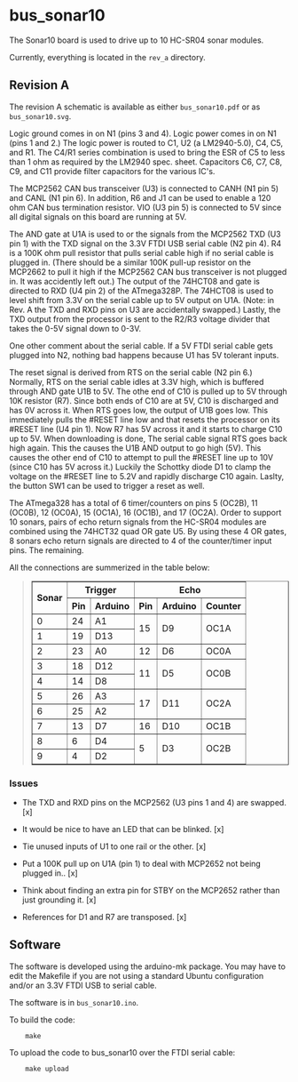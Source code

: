 # bus_sonar10

The Sonar10 board is used to drive up to 10 HC-SR04
sonar modules.

Currently, everything is located in the `rev_a` directory.

## Revision A

The revision A schematic is available as either
`bus_sonar10.pdf` or as `bus_sonar10.svg`.

Logic ground comes in on N1 (pins 3 and 4).  Logic
power comes in on N1 (pins 1 and 2.)  The logic power
is routed to C1, U2 (a LM2940-5.0), C4, C5, and R1.
The C4/R1 series combination is used to bring the
ESR of C5 to less than 1 ohm as required by the
LM2940 spec. sheet.  Capacitors C6, C7, C8, C9, and
C11 provide filter capacitors for the various IC's.

The MCP2562 CAN bus transceiver (U3) is connected to
CANH (N1 pin 5) and CANL (N1 pin 6).  In addition,
R6 and J1 can be used to enable a 120 ohm CAN bus
termination resistor.  VIO (U3 pin 5) is connected
to 5V since all digital signals on this board are
running at 5V.

The AND gate at U1A is used to or the signals from
the MCP2562 TXD (U3 pin 1) with the TXD signal on
the 3.3V FTDI USB serial cable (N2 pin 4).  R4 is
a 100K ohm pull resistor that pulls serial cable
high if no serial cable is plugged in.  (There should
be a similar 100K pull-up resistor on the MCP2662
to pull it high if the MCP2562 CAN bus transceiver
is not plugged in.  It was accidently left out.)
The output of the 74HCT08 and gate is directed to
RXD (U4 pin 2) of the ATmega328P.  The 74HCT08 is
used to level shift from 3.3V on the serial cable
up to 5V output on U1A.  (Note: in Rev. A the TXD
and RXD pins on U3 are accidentally swapped.)  Lastly,
the TXD output from the processor is sent to the R2/R3
voltage divider that takes the 0-5V signal down to 0-3V.

One other comment about the serial cable.  If a 5V FTDI
serial cable gets plugged into N2, nothing bad happens
because U1 has 5V tolerant inputs.

The reset signal is derived from RTS on the serial cable
(N2 pin 6.)  Normally, RTS on the serial cable idles
at 3.3V high, which is buffered through AND gate U1B
to 5V.  The othe end of C10 is pulled up to 5V through
10K resistor (R7).  Since both ends of C10 are at 5V,
C10 is discharged and has 0V across it.  When RTS goes
low, the output of U1B goes low.  This immediately pulls
the #RESET line low and that resets the processor on
its #RESET line (U4 pin 1).  Now R7 has 5V across it
and it starts to charge C10 up to 5V.  When downloading
is done, The serial cable signal RTS goes back high again.
This the causes the U1B AND output to go high (5V).
This causes the other end of C10 to attempt to pull
the #RESET line up to 10V (since C10 has 5V across it.)
Luckily the Schottky diode D1 to clamp the voltage
on the #RESET line to 5.2V and rapidly discharge C10
again.  Laslty, the button SW1 can be used to trigger
a reset as well.

The ATmega328 has a total of 6 timer/counters on pins
5 (OC2B), 11 (OC0B), 12 (OC0A), 15 (OC1A), 16 (OC1B),
and 17 (OC2A).  Order to support 10 sonars, pairs
of echo return signals from the HC-SR04 modules are
combined using the 74HCT32 quad OR gate U5.  By using
these 4 OR gates, 8 sonars echo return signals are
directed to 4 of the counter/timer input pins.  The
remaining. 

All the connections are summerized in the table below:
<BlockQuote>
  <Table Border="1">
    <TR>
      <TH RowSpan="2">Sonar</TH>
      <TH ColSpan="2">Trigger</TH>
      <TH ColSpan="3">Echo</TH>
    </TR><TR>
      <TH>Pin</TH>
      <TH>Arduino</TH>
      <TH>Pin</TH>
      <TH>Arduino</TH>
      <TH>Counter</TH>
    </TR><TR>
      <TD>0</TD>
      <TD>24</TD>
      <TD>A1</TD>
      <TD RowSpan="2">15</TD>
      <TD RowSpan="2">D9</TD>
      <TD RowSpan="2">OC1A</TD>
    </TR><TR>
      <TD>1</TD>
      <TD>19</TD>
      <TD>D13</TD>
    </TR><TR>
      <TD>2</TD>
      <TD>23</TD>
      <TD>A0</TD>
      <TD>12</TD>
      <TD>D6</TD>
      <TD>OC0A</TD>
    </TR><TR>
      <TD>3</TD>
      <TD>18</TD>
      <TD>D12</TD>
      <TD RowSpan="2">11</TD>
      <TD RowSpan="2">D5</TD>
      <TD RowSpan="2">OC0B</TD>
    </TR><TR>
      <TD>4</TD>
      <TD>14</TD>
      <TD>D8</TD>
    </TR><TR>
      <TD>5</TD>
      <TD>26</TD>
      <TD>A3</TD>
      <TD RowSpan="2">17</TD>
      <TD RowSpan="2">D11</TD>
      <TD RowSpan="2">OC2A</TD>
    </TR><TR>
      <TD>6</TD>
      <TD>25</TD>
      <TD>A2</TD>
    </TR><TR>
      <TD>7</TD>
      <TD>13</TD>
      <TD>D7</TD>
      <TD>16</TD>
      <TD>D10</TD>
      <TD>OC1B</TD>
    </TR><TR>
      <TD>8</TD>
      <TD>6</TD>
      <TD>D4</TD>
      <TD RowSpan="2">5</TD>
      <TD RowSpan="2">D3</TD>
      <TD RowSpan="2">OC2B</TD>
    </TR><TR>
      <TD>9</TD>
      <TD>4</TD>
      <TD>D2</TD>
    </TR>
  </Table>
</BlockQuote>

### Issues

* The TXD and RXD pins on the MCP2562 (U3 pins 1 and 4) are
  swapped. [x]

* It would be nice to have an LED that can be blinked. [x]

* Tie unused inputs of U1 to one rail or the other. [x]

* Put a 100K pull up on U1A (pin 1) to deal with MCP2652 not
  being plugged in.. [x]

* Think about finding an extra pin for STBY on the MCP2652
  rather than just grounding it. [x]

* References for D1 and R7 are transposed. [x]

## Software

The software is developed using the arduino-mk package.
You may have to edit the Makefile if you are not using
a standard Ubuntu configuration and/or an 3.3V FTDI USB
to serial cable.

The software is in `bus_sonar10.ino`.

To build the code:

        make

To upload the code to bus_sonar10 over the FTDI serial cable:

        make upload

